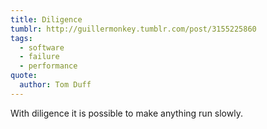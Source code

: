 ```yaml
---
title: Diligence
tumblr: http://guillermonkey.tumblr.com/post/3155225860
tags:
  - software
  - failure
  - performance
quote:
  author: Tom Duff
---
```


With diligence it is possible to make anything run slowly.
